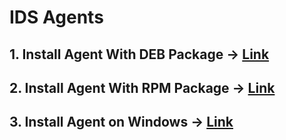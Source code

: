 # IDS Agents

## 1. Install Agent With DEB Package -&gt; [Link](https://packages.wazuh.com/3.x/apt/pool/main/w/wazuh-agent/wazuh-agent_3.7.2-1_amd64.deb)

## 2. Install Agent With RPM Package -&gt; [Link](https://packages.wazuh.com/3.x/yum/wazuh-agent-3.7.2-1.x86_64.rpm)

## 3. Install Agent on Windows -&gt; [Link](https://packages.wazuh.com/3.x/windows/wazuh-agent-3.7.2-1.msi)

